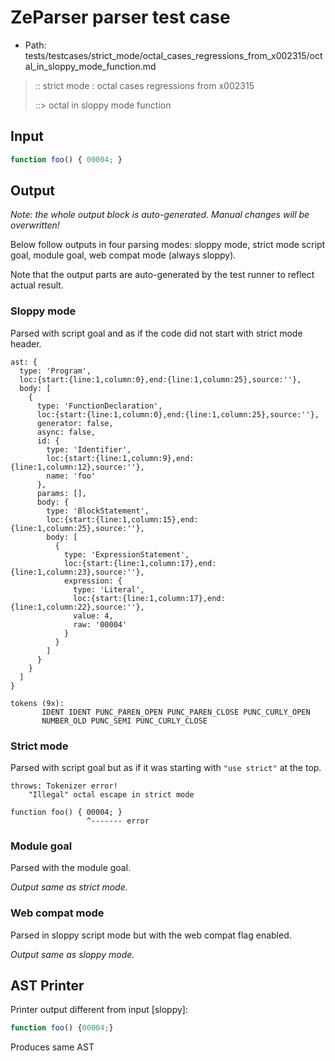 # ZeParser parser test case

- Path: tests/testcases/strict_mode/octal_cases_regressions_from_x002315/octal_in_sloppy_mode_function.md

> :: strict mode : octal cases regressions from x002315
>
> ::> octal in sloppy mode function

## Input

`````js
function foo() { 00004; }
`````

## Output

_Note: the whole output block is auto-generated. Manual changes will be overwritten!_

Below follow outputs in four parsing modes: sloppy mode, strict mode script goal, module goal, web compat mode (always sloppy).

Note that the output parts are auto-generated by the test runner to reflect actual result.

### Sloppy mode

Parsed with script goal and as if the code did not start with strict mode header.

`````
ast: {
  type: 'Program',
  loc:{start:{line:1,column:0},end:{line:1,column:25},source:''},
  body: [
    {
      type: 'FunctionDeclaration',
      loc:{start:{line:1,column:0},end:{line:1,column:25},source:''},
      generator: false,
      async: false,
      id: {
        type: 'Identifier',
        loc:{start:{line:1,column:9},end:{line:1,column:12},source:''},
        name: 'foo'
      },
      params: [],
      body: {
        type: 'BlockStatement',
        loc:{start:{line:1,column:15},end:{line:1,column:25},source:''},
        body: [
          {
            type: 'ExpressionStatement',
            loc:{start:{line:1,column:17},end:{line:1,column:23},source:''},
            expression: {
              type: 'Literal',
              loc:{start:{line:1,column:17},end:{line:1,column:22},source:''},
              value: 4,
              raw: '00004'
            }
          }
        ]
      }
    }
  ]
}

tokens (9x):
       IDENT IDENT PUNC_PAREN_OPEN PUNC_PAREN_CLOSE PUNC_CURLY_OPEN
       NUMBER_OLD PUNC_SEMI PUNC_CURLY_CLOSE
`````

### Strict mode

Parsed with script goal but as if it was starting with `"use strict"` at the top.

`````
throws: Tokenizer error!
    "Illegal" octal escape in strict mode

function foo() { 00004; }
                 ^------- error
`````


### Module goal

Parsed with the module goal.

_Output same as strict mode._

### Web compat mode

Parsed in sloppy script mode but with the web compat flag enabled.

_Output same as sloppy mode._

## AST Printer

Printer output different from input [sloppy]:

````js
function foo() {00004;}
````

Produces same AST
